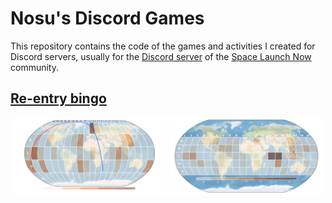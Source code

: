 # Nosu's Discord Games
This repository contains the code of the games and activities I created for Discord servers, usually for the [Discord server](https://discord.com/invite/WVfzEDW) of the [Space Launch Now](https://spacelaunchnow.me/) community.

## [Re-entry bingo](https://github.com/Nosudrum/discord-games/tree/main/reentry-bingo)
<p float="left" align="center">
<img src="reentry-bingo/plots/trajectory_heatmap.png" width="49%" />
<img src="reentry-bingo/plots/trajectory_heatmap_impact.png" width="49%" /> 
</p>
